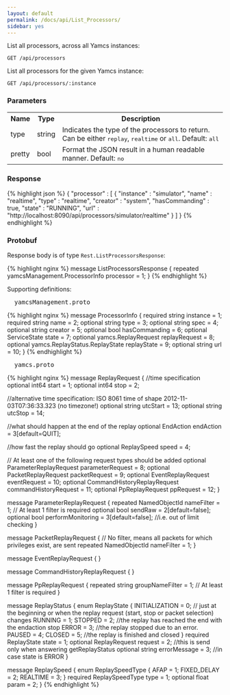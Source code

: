 ```yaml
---
layout: default
permalink: /docs/api/List_Processors/
sidebar: yes
---
```


List all processors, across all Yamcs instances:

    GET /api/processors

List all processors for the given Yamcs instance:

    GET /api/processors/:instance


### Parameters

<table class="inline">
  <tr>
    <th>Name</th>
    <th>Type</th>
    <th>Description</th>
  </tr>
  <tr>
    <td class="code">type</td>
    <td class="code">string</td>
    <td>Indicates the type of the processors to return. Can be either <tt>replay</tt>, <tt>realtime</tt> or <tt>all</tt>. Default: <tt>all</tt></td>
  </tr>
  <tr>
    <td class="code">pretty</td>
    <td class="code">bool</td>
    <td>Format the JSON result in a human readable manner. Default: <tt>no</tt></td>
  </tr>
</table> 


### Response

{% highlight json %}
{
  "processor" : [ {
    "instance" : "simulator",
    "name" : "realtime",
    "type" : "realtime",
    "creator" : "system",
    "hasCommanding" : true,
    "state" : "RUNNING",
    "url" : "http://localhost:8090/api/processors/simulator/realtime"
  } ]
}
{% endhighlight %}


### Protobuf

Response body is of type `Rest.ListProcessorsResponse`:

{% highlight nginx %}
message ListProcessorsResponse {
  repeated yamcsManagement.ProcessorInfo processor = 1;
}
{% endhighlight %}

Supporting definitions:

<pre class="header">
  yamcsManagement.proto
</pre>

{% highlight nginx %}
message ProcessorInfo {
  required string instance = 1;
  required string name = 2;
  optional string type = 3;
  optional string spec = 4;
  optional string creator = 5;
  optional bool hasCommanding = 6;
  optional ServiceState state = 7;
  optional yamcs.ReplayRequest replayRequest = 8;
  optional yamcs.ReplayStatus.ReplayState replayState = 9;
  optional string url = 10;
}
{% endhighlight %}


<pre class="header">
  yamcs.proto
</pre>

{% highlight nginx %}
message ReplayRequest {
  //time specification
  optional int64 start = 1;
  optional int64 stop = 2;

  //alternative time specification: ISO 8061 time of shape 2012-11-03T07:36:33.323 (no timezone!)
  optional string utcStart = 13;
  optional string utcStop = 14;

  //what should happen at the end of the replay
  optional EndAction endAction = 3[default=QUIT];

  //how fast the replay should go
  optional ReplaySpeed speed = 4;

  // At least one of the following request types should be added
  optional ParameterReplayRequest parameterRequest = 8;
  optional PacketReplayRequest packetRequest = 9;
  optional EventReplayRequest eventRequest = 10;
  optional CommandHistoryReplayRequest commandHistoryRequest = 11;
  optional PpReplayRequest ppRequest = 12;
}

message ParameterReplayRequest {
  repeated NamedObjectId nameFilter = 1; // At least 1 filter is required
  optional bool sendRaw = 2[default=false];
  optional bool performMonitoring = 3[default=false]; //i.e. out of limit checking
}

message PacketReplayRequest {
  // No filter, means all packets for which privileges exist, are sent
  repeated NamedObjectId nameFilter = 1;
}

message EventReplayRequest {
}

message CommandHistoryReplayRequest {
}

message PpReplayRequest {
  repeated string groupNameFilter = 1; // At least 1 filter is required
}

message ReplayStatus {
   enum ReplayState {
     INITIALIZATION = 0; // just at the beginning or when the replay request (start, stop or packet selection) changes
     RUNNING = 1;
     STOPPED = 2; //the replay has reached the end with the endaction stop
     ERROR = 3;   //the replay stopped due to an error.
     PAUSED = 4;
     CLOSED = 5; //the replay is finished and closed
  }
  required ReplayState state = 1;
  optional ReplayRequest request = 2; //this is send only when answering getReplayStatus
  optional string errorMessage = 3; //in case state is ERROR
}

message ReplaySpeed {
  enum ReplaySpeedType {
    AFAP = 1;
    FIXED_DELAY = 2;
    REALTIME = 3;
  }
  required ReplaySpeedType type = 1;
  optional float param = 2;
}
{% endhighlight %}
